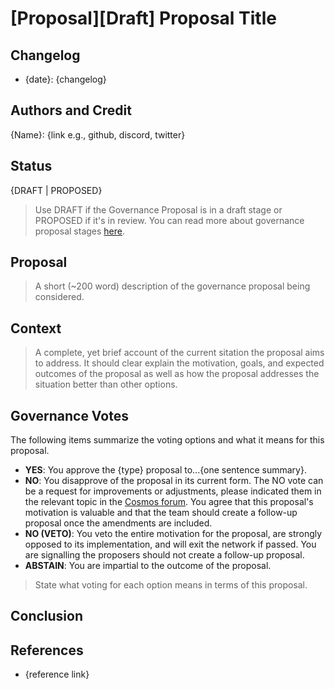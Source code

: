 # [Proposal][Draft] Proposal Title

## Changelog

- {date}: {changelog}

## Authors and Credit

{Name}: {link e.g., github, discord, twitter}

## Status

{DRAFT | PROPOSED}

> Use DRAFT if the Governance Proposal is in a draft stage or PROPOSED if it's in review. You can read more about governance proposal stages [here](../best-practices.md).

## Proposal

> A short (~200 word) description of the governance proposal being considered.

## Context

> A complete, yet brief account of the current sitation the proposal aims to address. It should clear explain the motivation, goals, and expected outcomes of the proposal as well as how the proposal addresses the situation better than other options.

## Governance Votes

The following items summarize the voting options and what it means for this proposal.

- **YES**: You approve the {type} proposal to...{one sentence summary}.
- **NO**: You disapprove of the proposal in its current form. The NO vote can be a request for improvements or adjustments, please indicated them in the relevant topic in the [Cosmos forum](https://forum.cosmos.network/). You agree that this proposal's motivation is valuable and that the team should create a follow-up proposal once the amendments are included.
- **NO (VETO)**: You veto the entire motivation for the proposal, are strongly opposed to its implementation, and will exit the network if passed. You are signalling the proposers should not create a follow-up proposal.
- **ABSTAIN**: You are impartial to the outcome of the proposal.

> State what voting for each option means in terms of this proposal.

## Conclusion

## References

- {reference link}
